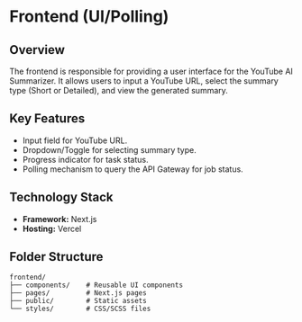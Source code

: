 # Frontend (UI/Polling)

## Overview
The frontend is responsible for providing a user interface for the YouTube AI Summarizer. It allows users to input a YouTube URL, select the summary type (Short or Detailed), and view the generated summary.

## Key Features
- Input field for YouTube URL.
- Dropdown/Toggle for selecting summary type.
- Progress indicator for task status.
- Polling mechanism to query the API Gateway for job status.

## Technology Stack
- **Framework:** Next.js
- **Hosting:** Vercel

## Folder Structure
```
frontend/
├── components/    # Reusable UI components
├── pages/         # Next.js pages
├── public/        # Static assets
└── styles/        # CSS/SCSS files
```